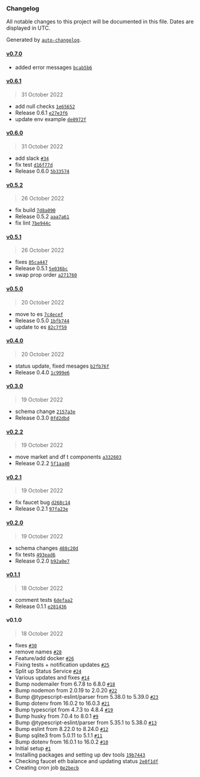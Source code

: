 ### Changelog

All notable changes to this project will be documented in this file. Dates are displayed in UTC.

Generated by [`auto-changelog`](https://github.com/CookPete/auto-changelog).

#### [v0.7.0](https://github.com/oceanprotocol/status-monitoring-service/compare/v0.6.1...v0.7.0)

- added error messages [`bcab5b6`](https://github.com/oceanprotocol/status-monitoring-service/commit/bcab5b684beb1dc9af01df5460d0d73201cebad5)

#### [v0.6.1](https://github.com/oceanprotocol/status-monitoring-service/compare/v0.6.0...v0.6.1)

> 31 October 2022

- add null checks [`1e65652`](https://github.com/oceanprotocol/status-monitoring-service/commit/1e65652b4c972c563d2c2bf05098a1032540aac8)
- Release 0.6.1 [`e27e3f6`](https://github.com/oceanprotocol/status-monitoring-service/commit/e27e3f69a24d0d15c743d2ea39322d6ecc4f2f85)
- update env example [`de0972f`](https://github.com/oceanprotocol/status-monitoring-service/commit/de0972f60eacb93512ae291b35dbe6dec9033566)

#### [v0.6.0](https://github.com/oceanprotocol/status-monitoring-service/compare/v0.5.2...v0.6.0)

> 31 October 2022

- add slack [`#34`](https://github.com/oceanprotocol/status-monitoring-service/pull/34)
- fix test [`d16f77d`](https://github.com/oceanprotocol/status-monitoring-service/commit/d16f77d387d72ab00cc49077488b9257b9ac6b18)
- Release 0.6.0 [`5b33574`](https://github.com/oceanprotocol/status-monitoring-service/commit/5b33574c6d5cfb170fcec39bfd9d4eaf2fe92f5c)

#### [v0.5.2](https://github.com/oceanprotocol/status-monitoring-service/compare/v0.5.1...v0.5.2)

> 26 October 2022

- fix build [`7d8a090`](https://github.com/oceanprotocol/status-monitoring-service/commit/7d8a090a366bea606b8aeecb50d8e2ba3fd74a62)
- Release 0.5.2 [`aaa7a61`](https://github.com/oceanprotocol/status-monitoring-service/commit/aaa7a619438765e0429f43b274a633d4401fb3bd)
- fix lint [`7be944c`](https://github.com/oceanprotocol/status-monitoring-service/commit/7be944cbc7ba32bd6e0c3104958880df4a0297b4)

#### [v0.5.1](https://github.com/oceanprotocol/status-monitoring-service/compare/v0.5.0...v0.5.1)

> 26 October 2022

- fixes [`05ca447`](https://github.com/oceanprotocol/status-monitoring-service/commit/05ca447ffcffb21824c7363057a5e2166c129ba8)
- Release 0.5.1 [`5e036bc`](https://github.com/oceanprotocol/status-monitoring-service/commit/5e036bcc5ad130a335b7e01c44995ff5dabff2a1)
- swap prop order [`a271760`](https://github.com/oceanprotocol/status-monitoring-service/commit/a271760ed0a457362700dcf620de814e3aa5aeb3)

#### [v0.5.0](https://github.com/oceanprotocol/status-monitoring-service/compare/v0.4.0...v0.5.0)

> 20 October 2022

- move to es [`7c4ecef`](https://github.com/oceanprotocol/status-monitoring-service/commit/7c4ecef3ff6bef22296e8c95e1a0cced8df8ea36)
- Release 0.5.0 [`1bfb744`](https://github.com/oceanprotocol/status-monitoring-service/commit/1bfb74433ca5ad0c2a1d88f711d40fceff216cca)
- update to es [`82c7f59`](https://github.com/oceanprotocol/status-monitoring-service/commit/82c7f593bfae563c385b598cbb8e59d0e68edbaf)

#### [v0.4.0](https://github.com/oceanprotocol/status-monitoring-service/compare/v0.3.0...v0.4.0)

> 20 October 2022

- status update, fixed mesages [`b2fb76f`](https://github.com/oceanprotocol/status-monitoring-service/commit/b2fb76f8e3f00f8a9dde96e699e45e42355c2155)
- Release 0.4.0 [`1c999e6`](https://github.com/oceanprotocol/status-monitoring-service/commit/1c999e632bbbf284d03b764bcf2cb17fd285da05)

#### [v0.3.0](https://github.com/oceanprotocol/status-monitoring-service/compare/v0.2.2...v0.3.0)

> 19 October 2022

- schema change [`2157a3e`](https://github.com/oceanprotocol/status-monitoring-service/commit/2157a3e5f9eed17d9854c235bfc11afb3f935768)
- Release 0.3.0 [`0fd2dbd`](https://github.com/oceanprotocol/status-monitoring-service/commit/0fd2dbdbf20d9bd0eb33c2cd39dfcc8a7fe0eb80)

#### [v0.2.2](https://github.com/oceanprotocol/status-monitoring-service/compare/v0.2.1...v0.2.2)

> 19 October 2022

- move market and df t components [`a332603`](https://github.com/oceanprotocol/status-monitoring-service/commit/a332603d8853966287b2a19936d5707264d3bbd5)
- Release 0.2.2 [`5f1aa40`](https://github.com/oceanprotocol/status-monitoring-service/commit/5f1aa405a4b34741219530649d2ec81c82bc51a3)

#### [v0.2.1](https://github.com/oceanprotocol/status-monitoring-service/compare/v0.2.0...v0.2.1)

> 19 October 2022

- fix faucet bug [`d268c14`](https://github.com/oceanprotocol/status-monitoring-service/commit/d268c14683f5b3596e0e3d4f90e2c107db05dcad)
- Release 0.2.1 [`97fa23e`](https://github.com/oceanprotocol/status-monitoring-service/commit/97fa23e3ca86504f885a2c3cb323b1aa7329ae59)

#### [v0.2.0](https://github.com/oceanprotocol/status-monitoring-service/compare/v0.1.1...v0.2.0)

> 19 October 2022

- schema changes [`488c20d`](https://github.com/oceanprotocol/status-monitoring-service/commit/488c20d96b8e4c82c2edb5f11a85bde224d5bf0c)
- fix tests [`493ead6`](https://github.com/oceanprotocol/status-monitoring-service/commit/493ead69b8f4a27d03d61f20d57988927e350333)
- Release 0.2.0 [`b92a0e7`](https://github.com/oceanprotocol/status-monitoring-service/commit/b92a0e7210ac5addf67b36692a80c2ed9a05346b)

#### [v0.1.1](https://github.com/oceanprotocol/status-monitoring-service/compare/v0.1.0...v0.1.1)

> 18 October 2022

- comment tests [`6defaa2`](https://github.com/oceanprotocol/status-monitoring-service/commit/6defaa2a6c7ce491dbdcebe4f83b9706dda67c2c)
- Release 0.1.1 [`e281436`](https://github.com/oceanprotocol/status-monitoring-service/commit/e281436b106b5a3866219d90c1e96825b94dbe2e)

#### v0.1.0

> 18 October 2022

- fixes [`#30`](https://github.com/oceanprotocol/status-monitoring-service/pull/30)
- remove names [`#28`](https://github.com/oceanprotocol/status-monitoring-service/pull/28)
- Feature/add docker [`#26`](https://github.com/oceanprotocol/status-monitoring-service/pull/26)
- Fixing tests + notification updates [`#25`](https://github.com/oceanprotocol/status-monitoring-service/pull/25)
- Split up Status Service [`#24`](https://github.com/oceanprotocol/status-monitoring-service/pull/24)
- Various updates and fixes [`#14`](https://github.com/oceanprotocol/status-monitoring-service/pull/14)
- Bump nodemailer from 6.7.8 to 6.8.0 [`#18`](https://github.com/oceanprotocol/status-monitoring-service/pull/18)
- Bump nodemon from 2.0.19 to 2.0.20 [`#22`](https://github.com/oceanprotocol/status-monitoring-service/pull/22)
- Bump @typescript-eslint/parser from 5.38.0 to 5.39.0 [`#23`](https://github.com/oceanprotocol/status-monitoring-service/pull/23)
- Bump dotenv from 16.0.2 to 16.0.3 [`#21`](https://github.com/oceanprotocol/status-monitoring-service/pull/21)
- Bump typescript from 4.7.3 to 4.8.4 [`#19`](https://github.com/oceanprotocol/status-monitoring-service/pull/19)
- Bump husky from 7.0.4 to 8.0.1 [`#9`](https://github.com/oceanprotocol/status-monitoring-service/pull/9)
- Bump @typescript-eslint/parser from 5.35.1 to 5.38.0 [`#13`](https://github.com/oceanprotocol/status-monitoring-service/pull/13)
- Bump eslint from 8.22.0 to 8.24.0 [`#12`](https://github.com/oceanprotocol/status-monitoring-service/pull/12)
- Bump sqlite3 from 5.0.11 to 5.1.1 [`#11`](https://github.com/oceanprotocol/status-monitoring-service/pull/11)
- Bump dotenv from 16.0.1 to 16.0.2 [`#10`](https://github.com/oceanprotocol/status-monitoring-service/pull/10)
- Initial setup [`#1`](https://github.com/oceanprotocol/status-monitoring-service/pull/1)
- Installing packages and setting up dev tools [`19b7443`](https://github.com/oceanprotocol/status-monitoring-service/commit/19b7443a1842250bc63a164d4151ba44760779d0)
- Checking faucet eth balance and updating status [`2e0f1df`](https://github.com/oceanprotocol/status-monitoring-service/commit/2e0f1df05f996f03c5814c8532be1f23f3ef87e8)
- Creating cron job [`0e2becb`](https://github.com/oceanprotocol/status-monitoring-service/commit/0e2becba2759c0f1568a045c6e41bd6e398f0d71)
